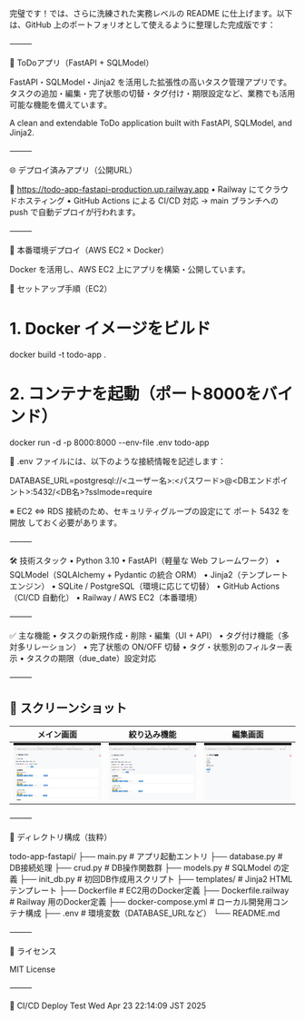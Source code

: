 完璧です！では、さらに洗練された実務レベルの README に仕上げます。以下は、GitHub 上のポートフォリオとして使えるように整理した完成版です：

⸻

📝 ToDoアプリ（FastAPI + SQLModel）

FastAPI・SQLModel・Jinja2 を活用した拡張性の高いタスク管理アプリです。
タスクの追加・編集・完了状態の切替・タグ付け・期限設定など、業務でも活用可能な機能を備えています。

A clean and extendable ToDo application built with FastAPI, SQLModel, and Jinja2.

⸻

🌐 デプロイ済みアプリ（公開URL）

🔗 https://todo-app-fastapi-production.up.railway.app
	•	Railway にてクラウドホスティング
	•	GitHub Actions による CI/CD 対応
→ main ブランチへの push で自動デプロイが行われます。

⸻

🚀 本番環境デプロイ（AWS EC2 × Docker）

Docker を活用し、AWS EC2 上にアプリを構築・公開しています。

🔧 セットアップ手順（EC2）

# 1. Docker イメージをビルド
docker build -t todo-app .

# 2. コンテナを起動（ポート8000をバインド）
docker run -d -p 8000:8000 --env-file .env todo-app

🔐 .env ファイルには、以下のような接続情報を記述します：

DATABASE_URL=postgresql://<ユーザー名>:<パスワード>@<DBエンドポイント>:5432/<DB名>?sslmode=require

※ EC2 ⇔ RDS 接続のため、セキュリティグループの設定にて ポート 5432 を開放 しておく必要があります。

⸻

🛠️ 技術スタック
	•	Python 3.10
	•	FastAPI（軽量な Web フレームワーク）
	•	SQLModel（SQLAlchemy + Pydantic の統合 ORM）
	•	Jinja2（テンプレートエンジン）
	•	SQLite / PostgreSQL（環境に応じて切替）
	•	GitHub Actions（CI/CD 自動化）
	•	Railway / AWS EC2（本番環境）

⸻

✅ 主な機能
	•	タスクの新規作成・削除・編集（UI + API）
	•	タグ付け機能（多対多リレーション）
	•	完了状態の ON/OFF 切替
	•	タグ・状態別のフィルター表示
	•	タスクの期限（due_date）設定対応

⸻

## 📸 スクリーンショット

| メイン画面 | 絞り込み機能 | 編集画面 |
|------------|--------------|----------|
| ![main](./screenshot_main.png) | ![filtered](./screenshot_filtered.png) | ![edit](./screenshot_edit.png) |

⸻

📁 ディレクトリ構成（抜粋）

todo-app-fastapi/
├── main.py              # アプリ起動エントリ
├── database.py          # DB接続処理
├── crud.py              # DB操作関数群
├── models.py            # SQLModel の定義
├── init_db.py           # 初回DB作成用スクリプト
├── templates/           # Jinja2 HTML テンプレート
├── Dockerfile           # EC2用のDocker定義
├── Dockerfile.railway   # Railway 用のDocker定義
├── docker-compose.yml   # ローカル開発用コンテナ構成
├── .env                 # 環境変数（DATABASE_URLなど）
└── README.md



⸻

📄 ライセンス

MIT License

⸻

🚀 CI/CD Deploy Test Wed Apr 23 22:14:09 JST 2025
<!-- ✅ Test CI/CD to EC2 -->
<!-- ✅ Test CI/CD for EC2 -->
<!-- ✅ Test CI/CD for EC2 -->
